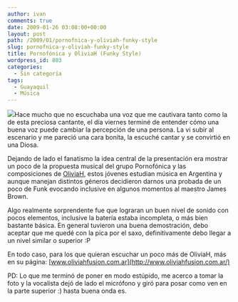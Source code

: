 ```yaml
---
author: ivan
comments: true
date: 2009-01-26 03:08:00+00:00
layout: post
path: /2009/01/pornofnica-y-oliviah-funky-style
slug: pornofnica-y-oliviah-funky-style
title: Pornofónica y OliviaH (Funky Style)
wordpress_id: 803
categories:
  - Sin categoría
tags:
  - Guayaquil
  - Música
---
```


[![](http://ivan.campananaranjo.com/wp-content/uploads/2009/01/dsc04151.jpg)](http://3.bp.blogspot.com/_T2UWuNJg3dQ/SXzkZ6VF_aI/AAAAAAAABUA/nidJOYbNZs4/s1600-h/dsc04151.jpg)Hace mucho que no escuchaba una voz que me cautivara tanto como la de esta preciosa cantante, el día viernes terminé de entender cómo una buena voz puede cambiar la percepción de una persona. La vi subir al escenario y me pareció una cara bonita, la escuché cantar y se convirtió en una Diosa.

Dejando de lado el fanatismo la idea central de la presentación era mostrar un poco de la propuesta musical del grupo Pornofónica y las composiciones de [OliviaH](http://www.oliviahfusion.com.ar/), estos jóvenes estudian música en Argentina y aunque manejan distintos géneros decidieron darnos una probada de un poco de Funk evocando inclusive en algunos momentos al maestro James Brown.

Algo realmente sorprendente fue que lograran un buen nivel de sonido con pocos elementos, inclusive la batería estaba incompleta, o más bien bastante básica. En general tuvieron una buena demostración, debo aceptar que me quedé con la pica por el saxo, definitivamente debo llegar a un nivel similar o superior :P

En todo caso, para los que quieran escuchar un poco más de OliviaH, más en su página:
[www.oliviahfusion.com.ar](http://www.oliviahfusion.com.ar/)

PD: Lo que me terminó de poner en modo estúpido, me acerco a tomar la foto y la vocalista dejó de lado el micrófono y giró para posar como ven en la parte superior :) hasta buena onda es.
